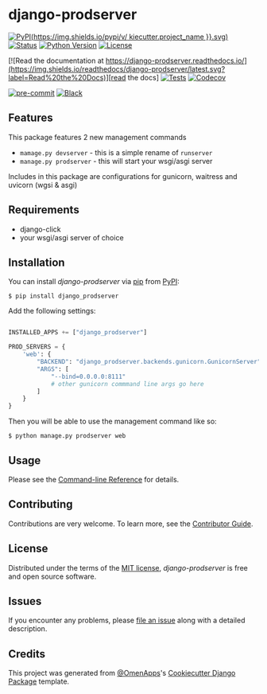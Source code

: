 # django-prodserver

[![PyPI](https://img.shields.io/pypi/v/ kiecutter.project_name }}.svg)][pypi status]
[![Status](https://img.shields.io/pypi/status/django-prodserver.svg)][pypi status]
[![Python Version](https://img.shields.io/pypi/pyversions/django-prodserver)][pypi status]
[![License](https://img.shields.io/pypi/l/django-prodserver)][license]

[![Read the documentation at https://django-prodserver.readthedocs.io/](https://img.shields.io/readthedocs/django-prodserver/latest.svg?label=Read%20the%20Docs)][read the docs]
[![Tests](https://github.com/nanorepublica/django-prodserver/actions/workflows/tests.yml/badge.svg)][tests]
[![Codecov](https://codecov.io/gh/nanorepublica/django-prodserver/branch/main/graph/badge.svg)][codecov]

[![pre-commit](https://img.shields.io/badge/pre--commit-enabled-brightgreen?logo=pre-commit&logoColor=white)][pre-commit]
[![Black](https://img.shields.io/badge/code%20style-black-000000.svg)][black]

[pypi status]: https://pypi.org/project/django-prodserver/
[read the docs]: https://django-prodserver.readthedocs.io/
[tests]: https://github.com/nanorepublica/django-prodserver/actions?workflow=Tests
[codecov]: https://app.codecov.io/gh/nanorepublica/django-prodserver
[pre-commit]: https://github.com/pre-commit/pre-commit
[black]: https://github.com/psf/black

## Features

This package features 2 new management commands

- `mamage.py devserver` - this is a simple rename of `runserver`
- `manage.py prodserver` - this will start your wsgi/asgi server

Includes in this package are configurations for gunicorn, waitress and uvicorn (wgsi & asgi)

## Requirements

- django-click
- your wsgi/asgi server of choice

## Installation

You can install _django-prodserver_ via [pip] from [PyPI]:

```console
$ pip install django_prodserver
```

Add the following settings:

```py

INSTALLED_APPS += ["django_prodserver"]

PROD_SERVERS = {
    'web': {
        "BACKEND": "django_prodserver.backends.gunicorn.GunicornServer",
        "ARGS": [
            "--bind=0.0.0.0:8111"
            # other gunicorn commmand line args go here
        ]
    }
}
```

Then you will be able to use the management command like so:
```console
$ python manage.py prodserver web
```

## Usage

Please see the [Command-line Reference] for details.

## Contributing

Contributions are very welcome.
To learn more, see the [Contributor Guide].

## License

Distributed under the terms of the [MIT license][license],
_django-prodserver_ is free and open source software.

## Issues

If you encounter any problems,
please [file an issue] along with a detailed description.

## Credits

This project was generated from [@OmenApps]'s [Cookiecutter Django Package] template.

[@omenapps]: https://github.com/OmenApps
[pypi]: https://pypi.org/
[cookiecutter django package]: https://github.com/OmenApps/cookiecutter-django-package
[file an issue]: https://github.com/nanorepublica/django-prodserver/issues
[pip]: https://pip.pypa.io/

<!-- github-only -->

[license]: https://github.com/nanorepublica/django-prodserver/blob/main/LICENSE
[contributor guide]: https://github.com/nanorepublica/django-prodserver/blob/main/CONTRIBUTING.md
[command-line reference]: https://django-prodserver.readthedocs.io/en/latest/usage.html
